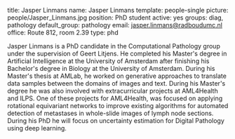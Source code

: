 title: Jasper Linmans
name: Jasper Linmans
template: people-single
picture: people/Jasper_Linmans.jpg
position: PhD student
active: yes
groups: diag, pathology
default_group: pathology
email: jasper.linmans@radboudumc.nl
office: Route 812, room 2.39
type: phd

Jasper Linmans is a PhD candidate in the Computational Pathology group under the supervision of Geert Litjens. He completed his Master's degree in Artificial Intelligence at the University of Amsterdam after finishing his Bachelor's degree in Biology at the University of Amsterdam. During his Master's thesis at AMLab, he worked on generative approaches to translate data samples between the domains of images and text. During his Master's degree he was also involved with extracurricular projects at AML4Health and ILPS. One of these projects for AML4Health, was focused on applying rotational equivariant networks to improve existing algorithms for automated detection of metastases in whole-slide images of lymph node sections. During his PhD he will focus on uncertainty estimation for Digital Pathology using deep learning.
